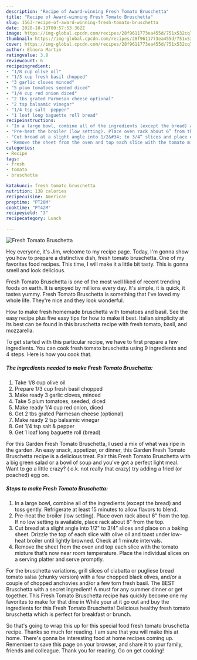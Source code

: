 ```yaml
---
description: "Recipe of Award-winning Fresh Tomato Bruschetta"
title: "Recipe of Award-winning Fresh Tomato Bruschetta"
slug: 1563-recipe-of-award-winning-fresh-tomato-bruschetta
date: 2020-10-13T00:57:53.362Z
image: https://img-global.cpcdn.com/recipes/28f9611773ea455d/751x532cq70/fresh-tomato-bruschetta-recipe-main-photo.jpg
thumbnail: https://img-global.cpcdn.com/recipes/28f9611773ea455d/751x532cq70/fresh-tomato-bruschetta-recipe-main-photo.jpg
cover: https://img-global.cpcdn.com/recipes/28f9611773ea455d/751x532cq70/fresh-tomato-bruschetta-recipe-main-photo.jpg
author: Elnora Martin
ratingvalue: 3.8
reviewcount: 6
recipeingredient:
- "1/8 cup olive oil"
- "1/3 cup fresh basil chopped"
- "3 garlic cloves minced"
- "5 plum tomatoes seeded diced"
- "1/4 cup red onion diced"
- "2 tbs grated Parmesan cheese optional"
- "2 tsp balsamic vinegar"
- "1/4 tsp salt  pepper"
- "1 loaf long baguette roll bread"
recipeinstructions:
- "In a large bowl, combine all of the ingredients (except the bread) and toss gently. Refrigerate at least 15 minutes to allow flavors to blend."
- "Pre-heat the broiler (low setting). Place oven rack about 6” from the top. If no low setting is available, place rack about 8” from the top."
- "Cut bread at a slight angle into 1/2&#34; to 3/4” slices and place on a baking sheet. Drizzle the top of each slice with olive oil and toast under low-heat broiler until lightly browned. Check at 1 minute intervals."
- "Remove the sheet from the oven and top each slice with the tomato mixture that’s now near room temperature. Place the individual slices on a serving platter and serve promptly."
categories:
- Recipe
tags:
- fresh
- tomato
- bruschetta

katakunci: fresh tomato bruschetta 
nutrition: 138 calories
recipecuisine: American
preptime: "PT20M"
cooktime: "PT42M"
recipeyield: "3"
recipecategory: Lunch

---
```



![Fresh Tomato Bruschetta](https://img-global.cpcdn.com/recipes/28f9611773ea455d/751x532cq70/fresh-tomato-bruschetta-recipe-main-photo.jpg)

Hey everyone, it's Jim, welcome to my recipe page. Today, I'm gonna show you how to prepare a distinctive dish, fresh tomato bruschetta. One of my favorites food recipes. This time, I will make it a little bit tasty. This is gonna smell and look delicious.

Fresh Tomato Bruschetta is one of the most well liked of recent trending foods on earth. It is enjoyed by millions every day. It's simple, it is quick, it tastes yummy. Fresh Tomato Bruschetta is something that I've loved my whole life. They're nice and they look wonderful.

How to make fresh homemade bruschetta with tomatoes and basil. See the easy recipe plus five easy tips for how to make it best. Italian simplicity at its best can be found in this bruschetta recipe with fresh tomato, basil, and mozzarella.


To get started with this particular recipe, we have to first prepare a few ingredients. You can cook fresh tomato bruschetta using 9 ingredients and 4 steps. Here is how you cook that.

<!--inarticleads1-->

##### The ingredients needed to make Fresh Tomato Bruschetta:

1. Take 1/8 cup olive oil
1. Prepare 1/3 cup fresh basil chopped
1. Make ready 3 garlic cloves, minced
1. Take 5 plum tomatoes, seeded, diced
1. Make ready 1/4 cup red onion, diced
1. Get 2 tbs grated Parmesan cheese (optional)
1. Make ready 2 tsp balsamic vinegar
1. Get 1/4 tsp salt &amp; pepper
1. Get 1 loaf long baguette roll (bread)


For this Garden Fresh Tomato Bruschetta, I used a mix of what was ripe in the garden. An easy snack, appetizer, or dinner, this Garden Fresh Tomato Bruschetta recipe is a delicious treat. Pair this Fresh Tomato Bruschetta with a big green salad or a bowl of soup and you&#39;ve got a perfect light meal. Want to go a little crazy? ( o.k. not really that crazy) try adding a fried (or poached) egg on. 

<!--inarticleads2-->

##### Steps to make Fresh Tomato Bruschetta:

1. In a large bowl, combine all of the ingredients (except the bread) and toss gently. Refrigerate at least 15 minutes to allow flavors to blend.
1. Pre-heat the broiler (low setting). Place oven rack about 6” from the top. If no low setting is available, place rack about 8” from the top.
1. Cut bread at a slight angle into 1/2&#34; to 3/4” slices and place on a baking sheet. Drizzle the top of each slice with olive oil and toast under low-heat broiler until lightly browned. Check at 1 minute intervals.
1. Remove the sheet from the oven and top each slice with the tomato mixture that’s now near room temperature. Place the individual slices on a serving platter and serve promptly.


For the bruschetta variations, grill slices of ciabatta or pugliese bread tomato salsa (chunky version) with a few chopped black olives, and/or a couple of chopped anchovies and/or a few torn fresh basil. The BEST Bruschetta with a secret ingredient! A must for any summer dinner or get together. This Fresh Tomato Bruschetta recipe has quickly become one my favorites to make for that dine in While your at it go out and buy the ingredients for this Fresh Tomato Bruschetta! Delicious healthy fresh tomato bruschetta which is perfect for breakfast or brunch. 

So that's going to wrap this up for this special food fresh tomato bruschetta recipe. Thanks so much for reading. I am sure that you will make this at home. There's gonna be interesting food at home recipes coming up. Remember to save this page on your browser, and share it to your family, friends and colleague. Thank you for reading. Go on get cooking!
